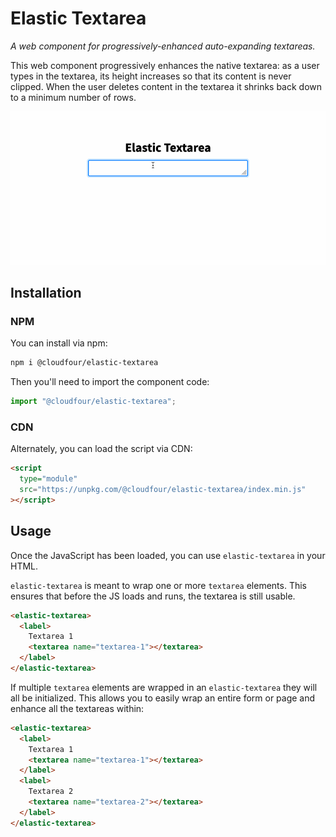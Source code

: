 # Elastic Textarea

_A web component for progressively-enhanced auto-expanding textareas._

This web component progressively enhances the native textarea: as a user types in the textarea, its height increases so that its content is never clipped. When the user deletes content in the textarea it shrinks back down to a minimum number of rows.

![A gif of an textarea expanding and shrinking as a user types and deletes content.](/elastic-textarea.gif)

## Installation

### NPM

You can install via npm:

```zsh
npm i @cloudfour/elastic-textarea
```

Then you'll need to import the component code:

```js
import "@cloudfour/elastic-textarea";
```

### CDN

Alternately, you can load the script via CDN:

```html
<script
  type="module"
  src="https://unpkg.com/@cloudfour/elastic-textarea/index.min.js"
></script>
```

## Usage

Once the JavaScript has been loaded, you can use `elastic-textarea` in your HTML.

`elastic-textarea` is meant to wrap one or more `textarea` elements. This ensures that before the JS loads and runs, the textarea is still usable.

```html
<elastic-textarea>
  <label>
    Textarea 1
    <textarea name="textarea-1"></textarea>
  </label>
</elastic-textarea>
```

If multiple `textarea` elements are wrapped in an `elastic-textarea` they will all be initialized. This allows you to easily wrap an entire form or page and enhance all the textareas within:

```html
<elastic-textarea>
  <label>
    Textarea 1
    <textarea name="textarea-1"></textarea>
  </label>
  <label>
    Textarea 2
    <textarea name="textarea-2"></textarea>
  </label>
</elastic-textarea>
```
